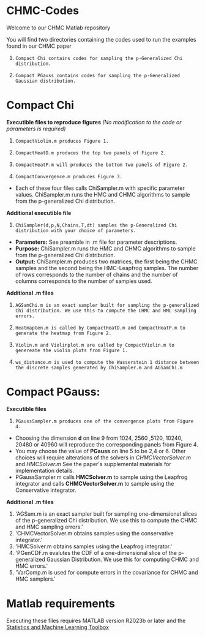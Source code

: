 # CHMC-Codes

Welcome to our CHMC Matlab repository

You will find two directories containing the codes used to run the examples found in our CHMC paper

1. `Compact Chi contains codes for sampling the p-Generalized Chi distribution.` 

2. `Compact PGauss contains codes for sampling the p-Generalized Gaussian distribution.`

# Compact Chi 
**Executible files to reproduce figures** _(No modification to the code or parameters is required)_

1. `CompactViolin.m produces Figure 1.`

2. `CompactHeatD.m produces the top two panels of Figure 2.`

3. `CompactHeatP.m will produces the bottom two panels of Figure 2.`

4. `CompactConvergence.m produces Figure 3.`
- Each of these four files calls ChiSampler.m with specific parameter values. ChiSampler.m runs the HMC and CHMC algorithms to sample from the p-generalized Chi distribution.


**Additional executible file**

1. `ChiSampler(d,p,N,Chains,T,dt) samples the p-Generalized Chi distribution with your choice of parameters.`  
 - **Parameters:** See preamble in .m file for parameter descriptions.
 - **Purpose:** ChiSampler.m runs the HMC and CHMC algorithms to sample from the p-generalized Chi distribution.
 - **Output:** ChiSampler.m produces two matrices, the first being the CHMC samples and the second being the HMC-Leapfrog samples. The number of rows corresponds to the number of chains and the number of columns corresponds to the number of samples used.

**Additional .m files**
1. `AGSamChi.m is an exact sampler built for sampling the p-generalized Chi distribution. We use this to compute the CHMC and HMC sampling errors.` 

2. `HeatmapGen.m is called by CompactHeatD.m and CompactHeatP.m to generate the heatmap from Figure 2.`

3. `Violin.m and Violinplot.m are called by CompactViolin.m to genereate the violin plots from Figure 1.`

4. `ws_distance.m is used to compute the Wasserstein 1 distance between the discrete samples generated by ChiSampler.m and AGSamChi.m`

# Compact PGauss:
**Executible files**

1. `PGaussSampler.m produces one of the convergence plots from Figure 4.`
- Choosing the dimension **d** on line 9 from 1024, 2560 ,5120, 10240, 20480 or 40960 will reproduce the corresponding panels from Figure 4.
- You may choose the value of **PGauss** on line 5 to be 2,4 or 6. Other choices will require alterations of the solvers in _CHMCVectorSolver.m_ and _HMCSolver.m_ See the paper's supplemental materials for implementation details.
- PGaussSampler.m calls **HMCSolver.m** to sample using the Leapfrog integrator and calls **CHMCVectorSolver.m** to sample using the Conservative integrator.

**Additional .m files**

1. 'AGSam.m is an exact sampler built for sampling one-dimensional slices of the p-generalized Chi distribution. We use this to compute the CHMC and HMC sampling errors.'
2. 'CHMCVectorSolver.m obtains samples using the conservative integrator.'
3. 'HMCSolver.m obtains samples using the Leapfrog integrator.'
4. 'PGenCDF.m evalutes the CDF of a one-dimensional slice of the p-generalized Gaussian Distribution. We use this for computing CHMC and HMC errors.'
5. 'VarComp.m is used for compute errors in the covariance for CHMC and HMC samplers.' 


# Matlab requirements

Executing these files requires MATLAB version R2023b or later and the [Statistics and Machine Learning Toolbox](https://www.mathworks.com/products/statistics.html)